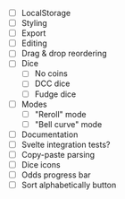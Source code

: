 - [ ] LocalStorage
- [ ] Styling
- [ ] Export
- [ ] Editing
- [ ] Drag & drop reordering
- [ ] Dice
    - [ ] No coins
    - [ ] DCC dice
    - [ ] Fudge dice
- [ ] Modes
    - [ ] "Reroll" mode
    - [ ] "Bell curve" mode
- [ ] Documentation
- [ ] Svelte integration tests?
- [ ] Copy-paste parsing
- [ ] Dice icons
- [ ] Odds progress bar
- [ ] Sort alphabetically button
